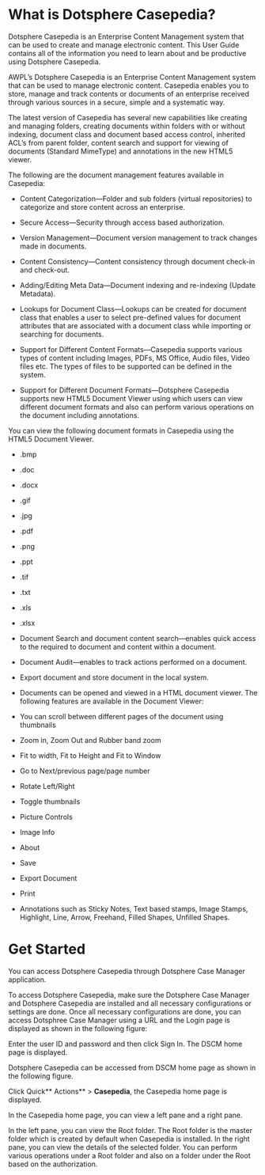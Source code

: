 # What is Dotsphere Casepedia?

Dotsphere Casepedia is an Enterprise Content Management system that can be used to create and manage electronic content. This User Guide contains all of the information you need to learn about and be productive using Dotsphere Casepedia.

AWPL’s Dotsphere Casepedia is an Enterprise Content Management system that can be used to manage electronic content. Casepedia enables you to store, manage and track contents or documents of an enterprise received through various sources in a secure, simple and a systematic way.

The latest version of Casepedia has several new capabilities like creating and managing folders, creating documents within folders with or without indexing, document class and document based access control, inherited ACL’s from parent folder, content search and support for viewing of documents \(Standard MimeType\) and annotations in the new HTML5 viewer.

The following are the document management features available in Casepedia:

* Content Categorization—Folder and sub folders \(virtual repositories\) to categorize and store content across an enterprise.

* Secure Access—Security through access based authorization.

* Version Management—Document version management to track changes made in documents.

* Content Consistency—Content consistency through document check-in and check-out.

* Adding/Editing Meta Data—Document indexing and re-indexing \(Update Metadata\).

* Lookups for Document Class—Lookups can be created for document class that enables a user to select pre-defined values for document attributes that are associated with a document class while importing or searching for documents.

* Support for Different Content Formats—Casepedia supports various types of content including Images, PDFs, MS Office, Audio files, Video files etc. The types of files to be supported can be defined in the system.

* Support for Different Document Formats—Dotsphere Casepedia supports new HTML5 Document Viewer using which users can view different document formats and also can perform various operations on the document including annotations.

You can view the following document formats in Casepedia using the HTML5 Document Viewer.

* .bmp

* .doc

* .docx

* .gif

* .jpg

* .pdf

* .png

* .ppt

* .tif

* .txt

* .xls

* .xlsx

* Document Search and document content search—enables quick access to the required to document and content within a document.

* Document Audit—enables to track actions performed on a document.

* Export document and store document in the local system.

* Documents can be opened and viewed in a HTML document viewer. The following features are available in the Document Viewer:

* You can scroll between different pages of the document using thumbnails

* Zoom in, Zoom Out and Rubber band zoom

* Fit to width, Fit to Height and Fit to Window

* Go to Next/previous page/page number

* Rotate Left/Right

* Toggle thumbnails
* Picture Controls
* Image Info
* About
* Save
* Export Document
* Print
* Annotations such as Sticky Notes, Text based stamps, Image Stamps, Highlight, Line, Arrow, Freehand, Filled Shapes, Unfilled Shapes.

# Get Started

You can access Dotsphere Casepedia through Dotsphere Case Manager application.

To access Dotsphere Casepedia, make sure the Dotsphere Case Manager and Dotsphere Casepedia are installed and all necessary configurations or settings are done. Once all necessary configurations are done, you can access Dotsphree Case Manager using a URL and the Login page is displayed as shown in the following figure:

Enter the user ID and password and then click Sign In. The DSCM home page is displayed.

Dotsphere Casepedia can be accessed from DSCM home page as shown in the following figure.

Click Quick** Actions** &gt; **Casepedia**, the Casepedia home page is displayed.

In the Casepedia home page, you can view a left pane and a right pane.

In the left pane, you can view the Root folder. The Root folder is the master folder which is created by default when Casepedia is installed. In the right pane, you can view the details of the selected folder. You can perform various operations under a Root folder and also on a folder under the Root based on the authorization.

